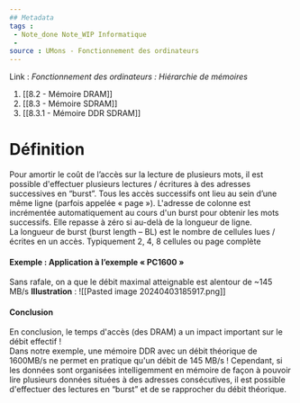 ```yaml
---
## Metadata
tags : 
 - Note_done Note_WIP Informatique
 - 
source : UMons - Fonctionnement des ordinateurs
---
```


Link :
_Fonctionnement des ordinateurs : Hiérarchie de mémoires_
1. [[8.2 - Mémoire DRAM]]
1. [[8.3 - Mémoire SDRAM]]
2. [[8.3.1 - Mémoire DDR SDRAM]]

# Définition
Pour amortir le coût de l’accès sur la lecture de plusieurs mots, il est possible d'effectuer plusieurs lectures / écritures à des adresses successives en “burst”. 
Tous les accès successifs ont lieu au sein d’une même ligne (parfois appelée « page »). L'adresse de colonne est incrémentée automatiquement au cours d'un burst pour obtenir les mots successifs. Elle repasse à zéro si au-delà de la longueur de ligne. 
\
La longueur de burst (burst length – BL) est le nombre de cellules lues / écrites en un accès. Typiquement 2, 4, 8 cellules ou page complète
#### Exemple : Application à l’exemple « PC1600 »
Sans rafale, on a que le débit maximal atteignable est alentour de ~145 MB/s
**Illustration** : ![[Pasted image 20240403185917.png]]
#### Conclusion
En conclusion, le temps d'accès (des DRAM) a un impact important sur le débit effectif ! 
\
Dans notre exemple, une mémoire DDR avec un débit théorique de 1600MB/s ne permet en pratique qu'un débit de 145 MB/s ! Cependant, si les données sont organisées intelligemment en mémoire de façon à pouvoir lire plusieurs données situées à des adresses consécutives, il est possible d'effectuer des lectures en “burst” et de se rapprocher du débit théorique.